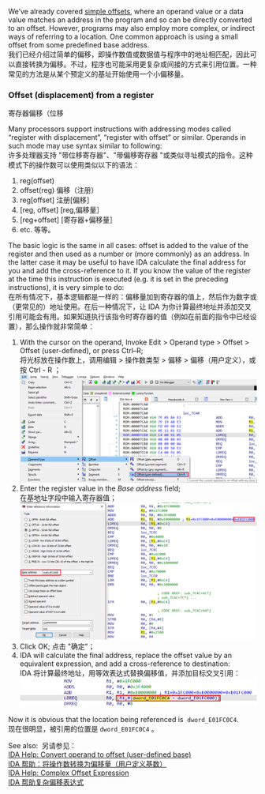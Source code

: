 We’ve already covered [simple offsets](https://hex-rays.com/blog/igors-tip-of-the-week-95-offsets/), where an operand value or a data value matches an address in the program and so can be directly converted to an offset. However, programs may also employ more complex, or indirect ways of referring to a location. One common approach is using a small offset from some predefined base address.  
我们已经介绍过简单的偏移，即操作数值或数据值与程序中的地址相匹配，因此可以直接转换为偏移。不过，程序也可能采用更复杂或间接的方式来引用位置。一种常见的方法是从某个预定义的基址开始使用一个小偏移量。

### Offset (displacement) from a register  
寄存器偏移（位移

Many processors support instructions with addressing modes called “register with displacement”, “register with offset” or similar. Operands in such mode may use syntax similar to following:  
许多处理器支持 "带位移寄存器"、"带偏移寄存器 "或类似寻址模式的指令。这种模式下的操作数可以使用类似以下的语法：

1.  reg(offset)
2.  offset(reg) 偏移（注册）
3.  reg[offset] 注册[偏移］
4.  [reg, offset] [reg,偏移量］
5.  [reg+offset] [寄存器+偏移量］
6.  etc. 等等。

The basic logic is the same in all cases: offset is added to the value of the register and then used as a number or (more commonly) as an address. In the latter case it may be useful to have IDA calculate the final address for you and add the cross-reference to it. If you know the value of the register at the time this instruction is executed (e.g. it is set in the preceding instructions), it is very simple to do:  
在所有情况下，基本逻辑都是一样的：偏移量加到寄存器的值上，然后作为数字或（更常见的）地址使用。在后一种情况下，让 IDA 为你计算最终地址并添加交叉引用可能会有用。如果知道执行该指令时寄存器的值（例如在前面的指令中已经设置），那么操作就非常简单：

1.  With the cursor on the operand, Invoke Edit > Operand type > Offset > Offset (user-defined), or press Ctrl–R;  
    将光标放在操作数上，调用编辑 > 操作数类型 > 偏移 > 偏移（用户定义），或按 Ctrl - R ；  
    ![](assets/2022/09/offbase1.png)
2.  Enter the register value in the _Base address_ field;  
    在基地址字段中输入寄存器值；  
    ![](assets/2022/09/offbase2.png)
3.  Click OK; 点击 "确定"；
4.  IDA will calculate the final address, replace the offset value by an equivalent expression, and add a cross-reference to destination:  
    IDA 将计算最终地址，用等效表达式替换偏移值，并添加目标交叉引用：  
    ![](assets/2022/09/offbase3.png)

Now it is obvious that the location being referenced is  `dword_E01FC0C4`.  
现在很明显，被引用的位置是 `dword_E01FC0C4` 。

See also:  另请参见：  
[IDA Help: Convert operand to offset (user-defined base)  
IDA 帮助：将操作数转换为偏移量（用户定义基数）](https://www.hex-rays.com/products/ida/support/idadoc/470.shtml)  
[IDA Help: Complex Offset Expression  
IDA 帮助复杂偏移表达式](https://www.hex-rays.com/products/ida/support/idadoc/471.shtml)